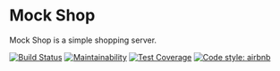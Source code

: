 # Mock Shop
Mock Shop is a simple shopping server. 

[![Build Status](https://travis-ci.org/uthdev/mock-shop.svg?branch=develop)](https://travis-ci.org/uthdev/mock-shop)
[![Maintainability](https://api.codeclimate.com/v1/badges/7ba6cad888bcb8de0704/maintainability)](https://codeclimate.com/github/uthdev/mock-shop/maintainability)
[![Test Coverage](https://api.codeclimate.com/v1/badges/7ba6cad888bcb8de0704/test_coverage)](https://codeclimate.com/github/uthdev/mock-shop/test_coverage)
[![Code style: airbnb](https://img.shields.io/badge/code%20style-airbnb-blue.svg?style=flat-square)](https://github.com/airbnb/javascript)
